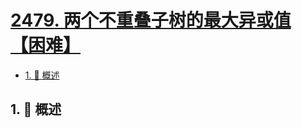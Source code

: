 # [2479. 两个不重叠子树的最大异或值【困难】](https://github.com/Tdahuyou/TNotes.leetcode/tree/main/notes/2479.%20%E4%B8%A4%E4%B8%AA%E4%B8%8D%E9%87%8D%E5%8F%A0%E5%AD%90%E6%A0%91%E7%9A%84%E6%9C%80%E5%A4%A7%E5%BC%82%E6%88%96%E5%80%BC%E3%80%90%E5%9B%B0%E9%9A%BE%E3%80%91)

<!-- region:toc -->

- [1. 📝 概述](#1--概述)

<!-- endregion:toc -->

## 1. 📝 概述
